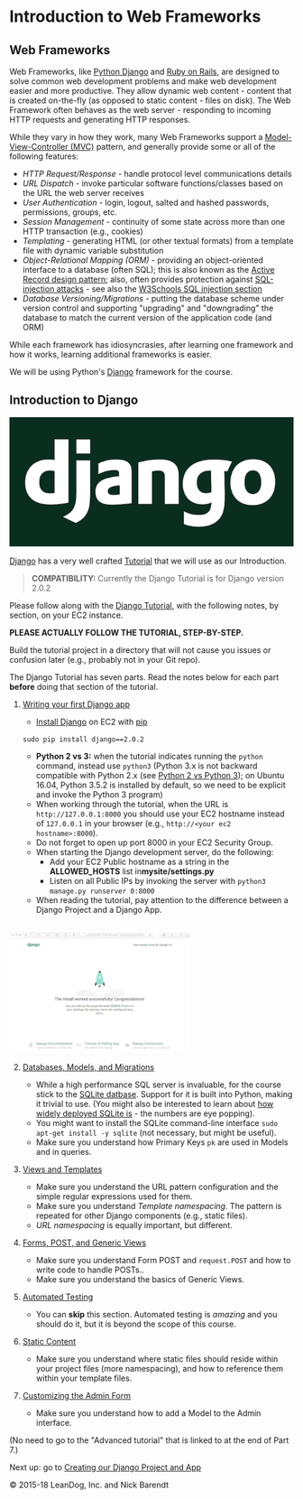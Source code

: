 # Introduction to Web Frameworks

## Web Frameworks

Web Frameworks, like [Python Django](https://www.djangoproject.com/) and [Ruby on Rails](http://rubyonrails.org/), are designed to solve common web development problems and make web development easier and more productive.  They allow dynamic web content - content that is created on-the-fly (as opposed to static content - files on disk).  The Web Framework often behaves as the web server - responding to incoming HTTP requests and generating HTTP responses.

While they vary in how they work, many Web Frameworks support a [Model-View-Controller (MVC)](https://en.wikipedia.org/wiki/Model%E2%80%93view%E2%80%93controller) pattern, and generally provide some or all of the following features:

* *HTTP Request/Response* - handle protocol level communications details
* *URL Dispatch* - invoke particular software functions/classes based on the URL the web server receives
* *User Authentication* - login, logout, salted and hashed passwords, permissions, groups, etc.
* *Session Management* - continuity of some state across more than one HTTP transaction (e.g., cookies)
* *Templating* - generating HTML (or other textual formats) from a template file with dynamic variable substitution
* *Object-Relational Mapping (ORM)* - providing an object-oriented interface to a database (often SQL); this is also known as the [Active Record design pattern](https://en.wikipedia.org/wiki/Active_record_pattern); also, often provides protection against [SQL-injection attacks](https://en.wikipedia.org/wiki/SQL_injection) - see also the [W3Schools SQL injection section](https://www.w3schools.com/sql/sql_injection.asp)
* *Database Versioning/Migrations* - putting the database scheme under version control and supporting "upgrading" and "downgrading" the database to match the current version of the application code (and ORM)

While each framework has idiosyncrasies, after learning one framework and how it works, learning additional frameworks is easier.

We will be using Python's [Django](https://www.djangoproject.com/) framework for the course.

## Introduction to Django

![](Images/django-logo-negative.png)

[Django](https://www.djangoproject.com/) has a very well crafted [Tutorial](https://docs.djangoproject.com/en/2.0/intro/tutorial01/) that we will use as our Introduction.

> **COMPATIBILITY:** Currently the Django Tutorial is for Django version 2.0.2

Please follow along with the [Django Tutorial](https://docs.djangoproject.com/en/2.0/intro/tutorial01/), with the following notes, by section, on your EC2 instance.  

**PLEASE ACTUALLY FOLLOW THE TUTORIAL, STEP-BY-STEP.**

Build the tutorial project in a directory that will not cause you issues or confusion later (e.g., probably not in your Git repo).

The Django Tutorial has seven parts.  Read the notes below for each part **before** doing that section of the tutorial.

1. [Writing your first Django app](https://docs.djangoproject.com/en/1.10/intro/tutorial01/)

    * [Install Django](https://docs.djangoproject.com/en/2.0/topics/install/#installing-official-release) on EC2 with [pip](https://docs.djangoproject.com/en/2.0/topics/install/#installing-an-official-release-with-pip)

    ```
    sudo pip install django==2.0.2
    ```

    * **Python 2 vs 3:**  when the tutorial indicates running the `python` command, instead use `python3` (Python 3.x is not backward compatible with Python 2.x (see [Python 2 vs Python 3](https://wiki.python.org/moin/Python2orPython3)); on Ubuntu 16.04, Python 3.5.2 is installed by default, so we need to be explicit and invoke the Python 3 program)
    * When working through the tutorial, when the URL is `http://127.0.0.1:8000` you should use your EC2 hostname instead of `127.0.0.1` in your browser (e.g., `http://<your ec2 hostname>:8000`).
    * Do not forget to open up port 8000 in your EC2 Security Group.
    * When starting the Django development server, do the following:
        * Add your EC2 Public hostname as a string in the **ALLOWED_HOSTS** list in**mysite/settings.py**
        * Listen on all Public IPs by invoking the server with `python3 manage.py runserver 0:8000`
    * When reading the tutorial, pay attention to the difference between a Django Project and a Django App.
    <br/>

![](Images/django_tutorial_initial_page.gif)

2. [Databases, Models, and Migrations](https://docs.djangoproject.com/en/1.10/intro/tutorial02/)

    * While a high performance SQL server is invaluable, for the course stick to the [SQLite datbase](https://www.sqlite.org/).  Support for it is built into Python, making it trivial to use.   (You might also be interested to learn about [how widely deployed SQLite is](https://www.sqlite.org/mostdeployed.html) - the numbers are eye popping).
    * You might want to install the SQLite command-line interface `sudo apt-get install -y sqlite` (not necessary, but might be useful).
    * Make sure you understand how Primary Keys `pk` are used in Models and in queries.

3. [Views and Templates](https://docs.djangoproject.com/en/1.10/intro/tutorial03/)

    * Make sure you understand the URL pattern configuration and the simple regular expressions used for them.
    * Make sure you understand _Template namespacing_.  The pattern is repeated for other Django components (e.g., static files).
    * _URL namespacing_ is equally important, but different.

4. [Forms, POST, and Generic Views](https://docs.djangoproject.com/en/1.10/intro/tutorial04/)

    * Make sure you understand Form POST and `request.POST` and how to write code to handle POSTs..
    * Make sure you understand the basics of Generic Views.

5. [Automated Testing](https://docs.djangoproject.com/en/1.10/intro/tutorial05/)

    * You can **skip** this section.  Automated testing is *amazing* and you should do it, but it is beyond the scope of this course.
6. [Static Content](https://docs.djangoproject.com/en/1.10/intro/tutorial06/)

    * Make sure you understand where static files should reside within your project files (more namespacing), and how to reference them within your template files.

7. [Customizing the Admin Form](https://docs.djangoproject.com/en/1.10/intro/tutorial07/)

    * Make sure you understand how to add a Model to the Admin interface.

(No need to go to the "Advanced tutorial" that is linked to at the end of Part 7.)



Next up: go to [Creating our Django Project and App](../06.2_Creating_our_Django_Project_and_App/README.md)

&copy; 2015-18 LeanDog, Inc. and Nick Barendt
